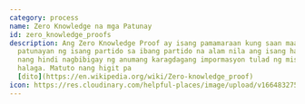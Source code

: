 ```yaml
---
category: process
name: Zero Knowledge na mga Patunay
id: zero_knowledge_proofs
description: Ang Zero Knowledge Proof ay isang pamamaraan kung saan maaaring
  patunayan ng isang partido sa ibang partido na alam nila ang isang halaga,
  nang hindi nagbibigay ng anumang karagdagang impormasyon tulad ng mismong
  halaga. Matuto nang higit pa
  [dito](https://en.wikipedia.org/wiki/Zero-knowledge_proof)
icon: https://res.cloudinary.com/helpful-places/image/upload/v1664832754/dtpr-icons/process/zero-knowledge-proof_ttvjz0.svg
---
```

